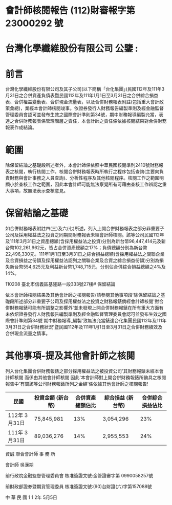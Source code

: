 # 會計師核閱報告 (112)財審報字第 23000292 號

# 台灣化學纖維股份有限公司 公鑒 :

# 前言

台灣化學纖維股份有限公司及其子公司(以下簡稱「台化集團」)民國112年及111年3月31日之合併資產負債表暨民國112年及111年1月1日至3月31日之合併綜合損益表、合併權益變動表、合併現金流量表，以及合併財務報表附註(包括重大會計政策彙總)，業經本會計師核閱竣事。依證券發行人財務報告編製準則及經金融監督管理委員會認可並發布生效之國際會計準則第34號，期中財務報導編製允當，表達之合併財務報表係管理階層之責任，本會計師之責任係依據核閱結果對合併財務報表作成結論。

# 範圍

除保留結論之基礎段所述者外，本會計師係依照中華民國核閱準則2410號財務報表之核閱，執行核閱工作。核閱合併財務報表時所執行之程序包括查詢(主要向負責財務與會計事務之人員查詢)、分析性程序及其他核閱程序。核閱工作之範圍明顯小於查核工作之範圍，因此本會計師可能無法察覺所有可藉由查核工作辨認之重大事項，故無法表示查核意見。

# 保留結論之基礎

如合併財務報表附註四(三)及六(七)所述，列入上開合併財務報表之部分非重要子公司及採用權益法之投資之同期間財務報表未經會計師核閱。該等公司民國112年及111年3月31日之資產總額(含採用權益法之投資)分別為新台幣96,447,414元及新台幣102,261,962元，皆占合併資產總額之17%；負債總額分別為新台幣22,496,330元。111年1月1日至3月31日之綜合損益總額(含採用權益法之關聯企業及合資損益之份額及採用權益法認列之關聯企業及合資之綜合損益份額)分別為損失新台幣554,625元及利益新台幣1,748,715元，分別佔合併綜合損益總額之4%及14%。

110208 臺北市信義區基隆路一段333號27樓# 保留結論

依本會計師核閱結果及其他會計師之核閱報告(請參閱其他事項段'除保留結論之基礎段所述部分非重要子公司及探用權益法之投資之財務報錶倘經會計師核閱'對合併財務報錶可能有所調整之影響外'並未發現上開合併財務報錶在所有重大方面有未依炤證券發行人財務報告編製準則及經金融監督管理委員會認可並發布生效之國際會計準則第34號`期中財務報導_編製'致無法允當錶達台化集團民國112年及111年3月31日之合併財務狀況'暨民國112年及111年1月1日至3月31日之合併財務績效及合併現金流量之情事。

# 其他事項-提及其他會計師之核閱

列入台化集團合併財務報錶之部分採用權益法之被投資公司'其財務報錶未經本會計師核閱 而係由其他會計師核閱 因此'本會計師對上開合併財務報錶所齣具之核閱報告中'有關該等公司財務報錶所列之金額'係依據其他會計師之核閱報告!

|民國|投資金額 (新台幣)|合併資產總額佔比|綜合損益 (新台幣)|合併綜合損益佔比|
|---|---|---|---|---|
|112年 3月31日|75,845,981|13%|3,054,296|23%|
|111年 3月31日|89,036,276|14%|2,955,553|24%|

資誠 聯合會計師 事 務 所

會計師 吳漢期

前行政院金融監督管理委員會 核准簽證文號:金管證審字第 0990058257號

前財政部證券暨期貨管理委員 核准簽證文號:(90)台財證(六)字第157088號

中 華 民 國 1 1 2年 5月5日